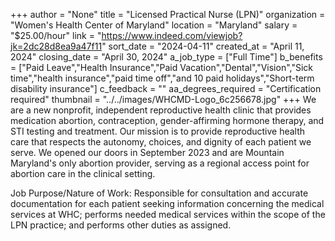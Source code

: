 +++
author = "None"
title = "Licensed Practical Nurse (LPN)"
organization = "Women's Health Center of Maryland"
location = "Maryland"
salary = "$25.00/hour"
link = "https://www.indeed.com/viewjob?jk=2dc28d8ea9a47f11"
sort_date = "2024-04-11"
created_at = "April 11, 2024"
closing_date = "April 30, 2024"
a_job_type = ["Full Time"]
b_benefits = ["Paid Leave","Health Insurance","Paid Vacation","Dental","Vision","Sick time","health insurance","paid time off","and 10 paid holidays","Short-term disability insurance"]
c_feedback = ""
aa_degrees_required = "Certification required"
thumbnail = "../../images/WHCMD-Logo_6c256678.jpg"
+++
We are a new nonprofit, independent reproductive health clinic that provides medication abortion, contraception, gender-affirming hormone therapy, and STI testing and treatment. Our mission is to provide reproductive health care that respects the autonomy, choices, and dignity of each patient we serve. We opened our doors in September 2023 and are Mountain Maryland's only abortion provider, serving as a regional access point for abortion care in the clinical setting.

Job Purpose/Nature of Work: Responsible for consultation and accurate documentation for each patient seeking information concerning the medical services at WHC; performs needed medical services within the scope of the LPN practice; and performs other duties as assigned.
